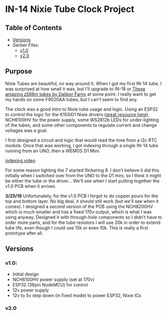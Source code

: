 # IN-14 Nixie Tube Clock Project

## Table of Contents
- [Versions](#Versions)
- Gerber Files:
    - [v1.0](pcbV1.0)
    - [v2.0](pcbV2.0)

## Purpose

Nixie Tubes are beautiful, no way around it. When I got my first IN-14 tube, I was surprised at how small it was, but I'll upgrade to IN-18 or [These amazing z568m tubes by Dalibor Farny](https://daliborfarny.com/product/rz568m-nixie-tube/) at some point. I really want to get my hands on some F9020AA tubes, but I can't seem to find any.

The clock was a good intro to Nixie tube usage and logic. Using an ESP32 to control the logic for the K155ID1 Nixie drivers ([great resource here](https://archive.fo/euOg7)), NCH6100HV for the power supply, some WS2812b LEDs for under-lighting of the tubes, and some other components to regulate current and change voltages was a goal.

I first designed a circuit and logic that would read the time from a i2c RTC module. Once that was working, I got indexing through a single IN-14 tube running from an UNO, then a WEMOS D1 Mini:

[indexing video](media/in-14indexing.gif)

For some reason lighting the 7 started flickering 8. I don't believe it did this initially when I switched over from the UNO to the D1 mini, so I think it might be either the tube or the driver... We'll see when I start putting together the v1.0 PCB when it arrives

**3/25/19**
Unfortunately, for the v1.0 PCB I forgot to do copper pours for the top and bottom layer. No big deal, it should still work (but we'll see when it comes). I designed a second version of the PCB using the NCH8200HV which is much smaller and has a fixed 170v output, which is what I was using anyway. Designed it with through-hole components so I didn't have to order more parts, and for the tube resistors I will use 20k in order to extend tube life, even though I could use 15k or even 10k. This is really a first prototype after all.

## Versions

### v1.0:

- Initial design
- NCH6100HV power supply (set at 170v)
- ESP32 (38pin NodeMCU) for control
- 12v power supply
- 12v to 5v step down (in fixed mode) to power ESP32, Nixie ICs

### v2.0

